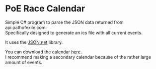 # PoE Race Calendar
Simple C# program to parse the JSON data returned from api.pathofexile.com. <br />
Specifically designed to generate an ics file with all current events.

It uses the [JSON.net](http://www.newtonsoft.com/json) library.


You can download the calendar [here](https://raw.githubusercontent.com/MadsPoder/PoECalendar/master/src/PoERaces.ics). <br />
I recommend making a secondary calendar because of the rather large amount of events.
